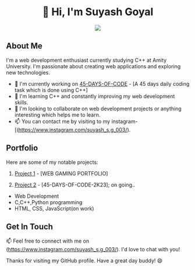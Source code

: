 <h1 align="center">👋 Hi, I'm Suyash Goyal</h1>
<p align="center">
  <a href="https://www.instagram.com/suyash_s.g_003/"><img src="https://img.shields.io/badge/Instagram-%40suyash_s.g_003-ff69b4?style=flat-square&logo=instagram"></a>
</p>

## About Me

I'm a web development enthusiast currently studying C++ at Amity University. I'm passionate about creating web applications and exploring new technologies.

- 🔭 I'm currently working on [45-DAYS-OF-CODE](#) - [A 45 days daily coding task which is done using C++]
- 🌱 I'm learning C++ and constantly improving my web development skills.
- 🤝 I'm looking to collaborate on web development projects or anything interesting which helps me to learn.
- 📫 You can contact me by visiting to my instagram-[(https://www.instagram.com/suyash_s.g_003/).

## Portfolio

Here are some of my notable projects:

1. [Project 1](#) - [WEB GAMING PORTFOLIO]

2. [Project 2](#) - [45-DAYS-OF-CODE-2K23]; on going..

- Web Development
- C,C++,Python programming 
- HTML, CSS, JavaScript(on work)

## Get In Touch

📫 Feel free to connect with me on (https://www.instagram.com/suyash_s.g_003/). I'd love to chat with you!

Thanks for visiting my GitHub profile. Have a great day buddy! 😄
